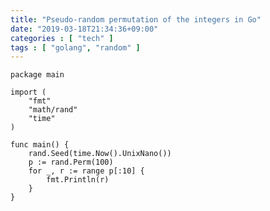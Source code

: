```yaml
---
title: "Pseudo-random permutation of the integers in Go"
date: "2019-03-18T21:34:36+09:00"
categories : [ "tech" ]
tags : [ "golang", "random" ]
---
```

    
    package main
    
    import (
        "fmt"
        "math/rand"
        "time"
    )
    
    func main() {
        rand.Seed(time.Now().UnixNano())
        p := rand.Perm(100)
        for _, r := range p[:10] {
            fmt.Println(r)
        }
    }